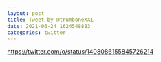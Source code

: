 ```yaml
--- 
layout: post 
title: Tweet by @trumboneXXL 
date: 2021-06-24 1624548883 
categories: twitter 
--- 
```

https://twitter.com/o/status/1408086155845726214